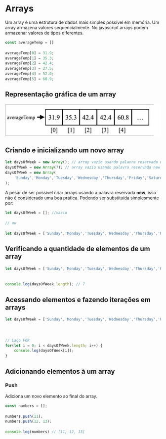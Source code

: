# Arrays

Um array é uma estrutura de dados mais simples possível em memória. Um array armazena valores sequencialmente. No javascript arrays podem armazenar valores de tipos diferentes.

```javascript
const averageTemp = []

averageTemp[0] = 31.9;
averageTemp[1] = 35.3;
averageTemp[2] = 42.4;
averageTemp[3] = 27.5;
averageTemp[4] = 52.0;
averageTemp[5] = 60.9;
```

## Representação gráfica de um array

![representação de um array](/estruturaDadosEAlgoritmos_Loiane/arrays/arrayTem.png)


## Criando e inicializando um novo array

```javascript
let daysOfWeek = new Array(); // array vazio usando palavra reservada new
daysOfWeek = new Array(7); // array vazio usando palavra reservada new com 7 posições
daysOfWeek = new Array(
    'Sunday','Monday','Tuesday','Wednesday','Thursday','Friday','Saturday'
);
```

A pesar de ser possível criar arrays usando a palavra reservada __new__, isso não é considerado uma boa prática. Podendo ser substituída simplesmente por:

```javascript
let daysOfWeek = []; //vazio

// ou

let daysOfWeek = ['Sunday','Monday','Tuesday','Wednesday','Thursday','Friday','Saturday'];
```

## Verificando a quantidade de elementos de um array

```javascript
let daysOfWeek = ['Sunday','Monday','Tuesday','Wednesday','Thursday','Friday','Saturday'];


console.log(daysOfWeek.length); // 7
```

## Acessando elementos e fazendo iterações em arrays


```javascript
let daysOfWeek = ['Sunday','Monday','Tuesday','Wednesday','Thursday','Friday','Saturday'];



// Laço FOR
for(let i = 0; i < daysOfWeek.length; i++) {
    console.log(daysOfWeek[i]);
}
```

## Adicionando elementos à um array

### Push
Adiciona um novo elemento ao final do array.
```javascript
const numbers = [];

numbers.push(11);
numbers.push(12, 13);

console.log(numbers) // [11, 12, 13]

```